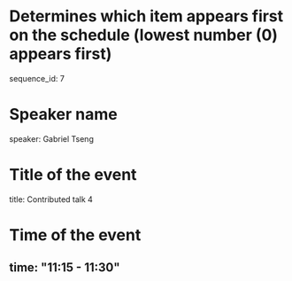 # Determines which item appears first on the schedule (lowest number (0) appears first)
sequence_id: 7

# Speaker name
speaker: Gabriel Tseng

# Title of the event
title: Contributed talk 4

# Time of the event
time: "11:15 - 11:30"
---
